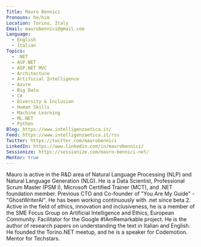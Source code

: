 ```yaml
---
Title: Mauro Bennici
Pronouns: he/him
Location: Torino, Italy
Email: maurobennici@gmail.com
Language:
  - English
  - Italian
Topics:
  - .NET
  - ASP.NET
  - ASP.NET MVC
  - Architecture
  - Artificial Intelligence
  - Azure
  - Big Data
  - C#
  - Diversity & Inclusion
  - Human Skills
  - Machine Learning
  - ML.NET
  - Python
Blog: https://www.intelligenzaetica.it/
Feed: https://www.intelligenzaetica.it/rss
Twitter: https://twitter.com/maurobennici
LinkedIn: https://www.linkedin.com/in/maurobennici/
Sessionize: https://sessionize.com/mauro-bennici-net/
Mentor: true
---
```

Mauro is active in the R&D area of Natural Language Processing (NLP) and Natural Language Generation (NLG). He is a Data Scientist, Professional Scrum Master (PSM I), Microsoft Certified Trainer (MCT), and .NET foundation member. Previous CTO and Co-founder of "You Are My Guide" - "GhostWriterAI". He has been working continuously with .net since beta 2.
Active in the field of ethics, innovation and inclusiveness, he is a member of the SME Focus Group on Artificial Intelligence and Ethics, European Community. Facilitator for the Google #IAmRemarkable project. He is the author of research papers on understanding the text in Italian and English. He founded the Torino.NET meetup, and he is a speaker for Codemotion. Mentor for Techstars.
